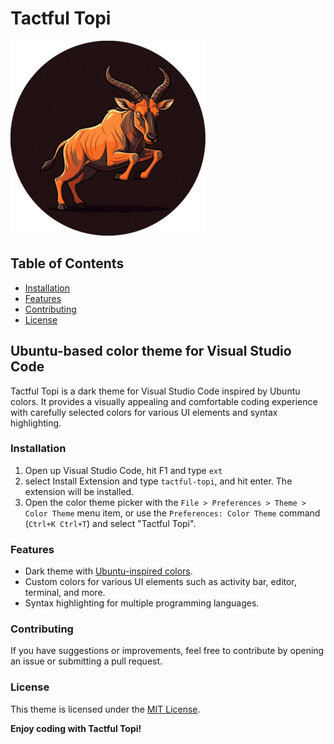 # Tactful Topi <!-- omit from toc -->

![alt text](images/toti-icon.png)

## Table of Contents <!-- omit from toc -->
- [Installation](#installation)
- [Features](#features)
- [Contributing](#contributing)
- [License](#license)

## Ubuntu-based color theme for Visual Studio Code <!-- omit from toc -->

Tactful Topi is a dark theme for Visual Studio Code inspired by Ubuntu colors. It provides a visually appealing and comfortable coding experience with carefully selected colors for various UI elements and syntax highlighting.

### Installation


1. Open up Visual Studio Code, hit F1 and type `ext`
2. select Install Extension and type `tactful-topi`, and hit enter. The extension will be installed.
3. Open the color theme picker with the `File > Preferences > Theme > Color Theme` menu item, or use the `Preferences: Color Theme` command (`Ctrl+K Ctrl+T`) and select "Tactful Topi".

### Features

- Dark theme with [Ubuntu-inspired colors](https://design.ubuntu.com/brand/colour-palette).
- Custom colors for various UI elements such as activity bar, editor, terminal, and more.
- Syntax highlighting for multiple programming languages.

### Contributing

If you have suggestions or improvements, feel free to contribute by opening an issue or submitting a pull request.

### License

This theme is licensed under the [MIT License](LICENSE).

**Enjoy coding with Tactful Topi!**
